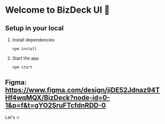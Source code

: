 # Welcome to BizDeck UI 👋

## Setup in your local

1. Install dependencies

   ```bash
   npm install
   ```

2. Start the app

   ```bash
   npm start
   ```
## Figma: https://www.figma.com/design/jiDE52Jdnaz94THf4wqMQX/BizDeck?node-id=0-1&p=f&t=gYO2SruFTcfdnRDD-0
Let's 🔥
